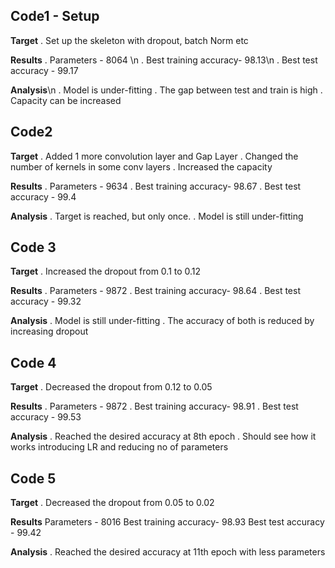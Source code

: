 ## Code1 - Setup
**Target**
. Set up the skeleton with dropout, batch Norm etc

**Results** 
. Parameters - 8064 \n
. Best training accuracy- 98.13\n
. Best test accuracy - 99.17

**Analysis**\n
. Model is under-fitting
. The gap between test and train is high
. Capacity can be increased

## Code2
**Target**
. Added 1 more convolution layer and Gap Layer
. Changed the number of kernels in some conv layers
. Increased the capacity

**Results**
. Parameters - 9634
. Best training accuracy- 98.67
. Best test accuracy - 99.4

**Analysis**
. Target is reached, but only once.
. Model is still under-fitting

## Code 3

**Target**
. Increased the dropout from 0.1 to 0.12

**Results**
. Parameters - 9872
. Best training accuracy- 98.64
. Best test accuracy - 99.32

**Analysis**
. Model is still under-fitting
. The accuracy of both is reduced by increasing dropout

## Code 4

**Target**
. Decreased the dropout from 0.12 to 0.05

**Results**
. Parameters - 9872
. Best training accuracy- 98.91
. Best test accuracy - 99.53

**Analysis**
. Reached the desired accuracy at 8th epoch
. Should see how it works introducing LR and reducing no of parameters

## Code 5

**Target**
. Decreased the dropout from 0.05 to 0.02

**Results**
Parameters - 8016
Best training accuracy- 98.93
Best test accuracy - 99.42

**Analysis**
. Reached the desired accuracy at 11th epoch with less parameters
